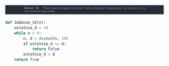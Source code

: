 <picture>
  <source srcset="../../srt/zbior_zadan/32.png" media="(prefers-color-scheme: light)">
  <source srcset="../../srt/zbior_zadan/black_32.png" media="(prefers-color-scheme: dark)">
  <img src="../../srt/zbior_zadan/black_32.png" alt="zadanie 32">
</picture>

```python
def Zadanie_32(n):
    ostatnie_d = 10
    while n > 0:
        n, d = divmod(n, 10)
        if ostatnie_d <= d:
            return False
        ostatnie_d = d
    return True



```